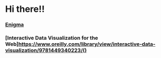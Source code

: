 # Hi there!!

### [Enigma](https://enigma.com/)


### [Interactive Data Visualization for the Web]https://www.oreilly.com/library/view/interactive-data-visualization/9781449340223/()
